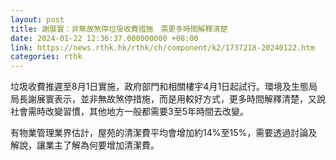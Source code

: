 ```yaml
---
layout: post
title: 謝展寰：非無故煞停垃圾收費措施　需更多時間解釋清楚
date: 2024-01-22 12:36:37.000000000 +08:00
link: https://news.rthk.hk/rthk/ch/component/k2/1737218-20240122.htm
categories: rthk
---
```


垃圾收費推遲至8月1日實施，政府部門和相關樓宇4月1日起試行。環境及生態局局長謝展寰表示，並非無故煞停措施，而是用較好方式，更多時間解釋清楚，又說社會需時改變習慣，其他地方一般都需要3至5年時間去改變。

有物業管理業界估計，屋苑的清潔費平均會增加約14%至15%，需要透過討論及解說，讓業主了解為何要增加清潔費。

